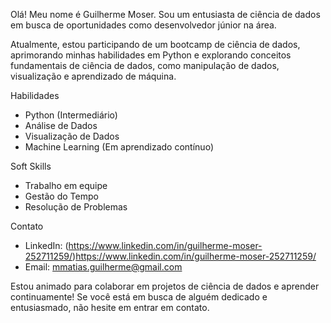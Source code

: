 Olá! Meu nome é Guilherme Moser. Sou um entusiasta de ciência de dados em busca de oportunidades como desenvolvedor júnior na área.

Atualmente, estou participando de um bootcamp de ciência de dados, aprimorando minhas habilidades em Python e explorando conceitos fundamentais de ciência de dados, como manipulação de dados, visualização e aprendizado de máquina.

Habilidades
- Python (Intermediário)
- Análise de Dados
- Visualização de Dados
- Machine Learning (Em aprendizado contínuo)

Soft Skills
- Trabalho em equipe
- Gestão do Tempo
- Resolução de Problemas

Contato
- LinkedIn: (https://www.linkedin.com/in/guilherme-moser-252711259/)https://www.linkedin.com/in/guilherme-moser-252711259/
- Email: mmatias.guilherme@gmail.com

Estou animado para colaborar em projetos de ciência de dados e aprender continuamente! Se você está em busca de alguém dedicado e entusiasmado, não hesite em entrar em contato.
